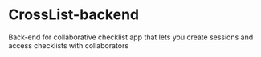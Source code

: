 # CrossList-backend
Back-end for collaborative checklist app that lets you create sessions and access checklists with collaborators
